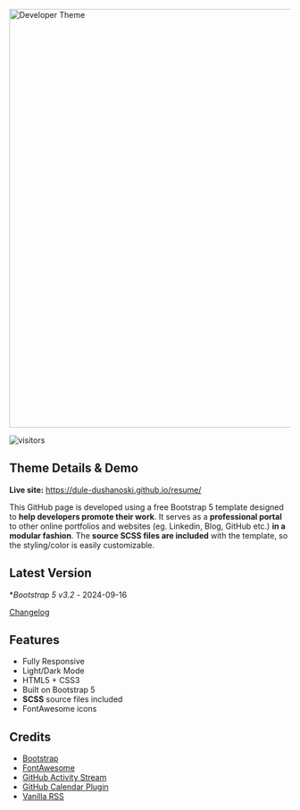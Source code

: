 <a href="https://themes.3rdwavemedia.com/bootstrap-templates/resume/free-bootstrap-theme-for-web-developers/" target="_blank"><img src="https://themes.3rdwavemedia.com/wp-content/uploads/2018/07/free-bootstrap-portfolio-theme-for-web-developers.jpg" alt="Developer Theme" width="750" /></a>

![visitors](https://visitor-badge.laobi.icu/badge?page_id=dule-dushanoski.resume)

## Theme Details & Demo

**Live site:** https://dule-dushanoski.github.io/resume/

This GitHub page is developed using a free Bootstrap 5 template designed to **help developers promote their work**.
It serves as a **professional portal** to other online portfolios and websites (eg. Linkedin, Blog, GitHub etc.) **in a modular fashion**.
The **source SCSS files are included** with the template, so the styling/color is easily customizable.


## Latest Version
**Bootstrap 5 v3.2* - 2024-09-16

[Changelog](https://themes.3rdwavemedia.com/bootstrap-templates/resume/free-bootstrap-theme-for-web-developers/?target=changelog)


## Features

-  Fully Responsive
-  Light/Dark Mode
-  HTML5 + CSS3
-  Built on Bootstrap 5
-  **SCSS** source files included
-  FontAwesome icons


## Credits

- [Bootstrap](http://getbootstrap.com/)
- [FontAwesome](http://fortawesome.github.io/Font-Awesome/)
- [GitHub Activity Stream](http://caseyscarborough.com/projects/github-activity/)
- [GitHub Calendar Plugin](https://github.com/IonicaBizau/github-calendar)
- [Vanilla RSS](https://github.com/sdepold/jquery-rss)
